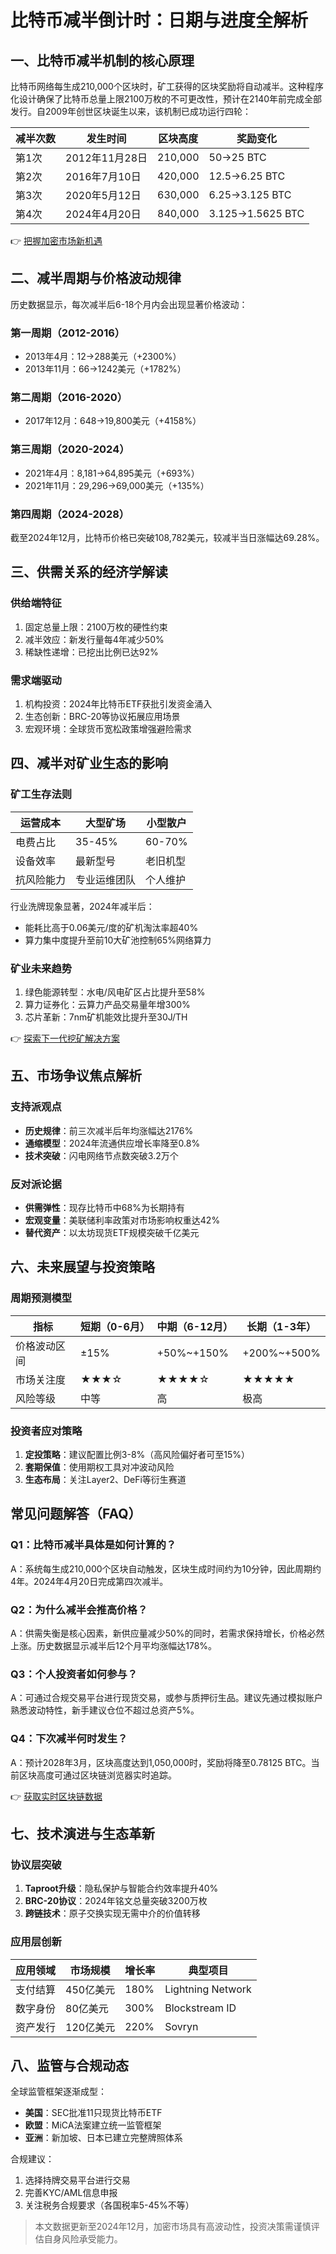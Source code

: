 # 比特币减半倒计时：日期与进度全解析

## 一、比特币减半机制的核心原理
比特币网络每生成210,000个区块时，矿工获得的区块奖励将自动减半。这种程序化设计确保了比特币总量上限2100万枚的不可更改性，预计在2140年前完成全部发行。自2009年创世区块诞生以来，该机制已成功运行四轮：

| 减半次数 | 发生时间       | 区块高度   | 奖励变化       |
|----------|----------------|------------|----------------|
| 第1次    | 2012年11月28日 | 210,000    | 50→25 BTC      |
| 第2次    | 2016年7月10日  | 420,000    | 12.5→6.25 BTC  |
| 第3次    | 2020年5月12日  | 630,000    | 6.25→3.125 BTC |
| 第4次    | 2024年4月20日  | 840,000    | 3.125→1.5625 BTC|

👉 [把握加密市场新机遇](https://bit.ly/okx_welcome)

## 二、减半周期与价格波动规律
历史数据显示，每次减半后6-18个月内会出现显著价格波动：

### 第一周期（2012-2016）
- 2013年4月：12→288美元（+2300%）
- 2013年11月：66→1242美元（+1782%）

### 第二周期（2016-2020）
- 2017年12月：648→19,800美元（+4158%）

### 第三周期（2020-2024）
- 2021年4月：8,181→64,895美元（+693%）
- 2021年11月：29,296→69,000美元（+135%）

### 第四周期（2024-2028）
截至2024年12月，比特币价格已突破108,782美元，较减半当日涨幅达69.28%。

## 三、供需关系的经济学解读
### 供给端特征
1. 固定总量上限：2100万枚的硬性约束
2. 减半效应：新发行量每4年减少50%
3. 稀缺性递增：已挖出比例已达92%

### 需求端驱动
1. 机构投资：2024年比特币ETF获批引发资金涌入
2. 生态创新：BRC-20等协议拓展应用场景
3. 宏观环境：全球货币宽松政策增强避险需求

## 四、减半对矿业生态的影响
### 矿工生存法则
| 运营成本       | 大型矿场       | 小型散户       |
|----------------|----------------|----------------|
| 电费占比       | 35-45%         | 60-70%         |
| 设备效率       | 最新型号       | 老旧机型       |
| 抗风险能力     | 专业运维团队   | 个人维护       |

行业洗牌现象显著，2024年减半后：
- 能耗比高于0.06美元/度的矿机淘汰率超40%
- 算力集中度提升至前10大矿池控制65%网络算力

### 矿业未来趋势
1. 绿色能源转型：水电/风电矿区占比提升至58%
2. 算力证券化：云算力产品交易量年增300%
3. 芯片革新：7nm矿机能效比提升至30J/TH

👉 [探索下一代挖矿解决方案](https://bit.ly/okx_welcome)

## 五、市场争议焦点解析
### 支持派观点
- **历史规律**：前三次减半后年均涨幅达2176%
- **通缩模型**：2024年流通供应增长率降至0.8%
- **技术突破**：闪电网络节点数突破3.2万个

### 反对派论据
- **供需弹性**：现存比特币中68%为长期持有
- **宏观变量**：美联储利率政策对市场影响权重达42%
- **替代资产**：以太坊现货ETF规模突破千亿美元

## 六、未来展望与投资策略
### 周期预测模型
| 指标         | 短期（0-6月） | 中期（6-12月） | 长期（1-3年） |
|--------------|---------------|----------------|---------------|
| 价格波动区间 | ±15%          | +50%~+150%     | +200%~+500%   |
| 市场关注度   | ★★★☆          | ★★★★☆          | ★★★★★          |
| 风险等级     | 中等           | 高             | 极高           |

### 投资者应对策略
1. **定投策略**：建议配置比例3-8%（高风险偏好者可至15%）
2. **套期保值**：使用期权工具对冲波动风险
3. **生态布局**：关注Layer2、DeFi等衍生赛道

## 常见问题解答（FAQ）
### Q1：比特币减半具体是如何计算的？
A：系统每生成210,000个区块自动触发，区块生成时间约为10分钟，因此周期约4年。2024年4月20日完成第四次减半。

### Q2：为什么减半会推高价格？
A：供需失衡是核心因素，新供应量减少50%的同时，若需求保持增长，价格必然上涨。历史数据显示减半后12个月平均涨幅达178%。

### Q3：个人投资者如何参与？
A：可通过合规交易平台进行现货交易，或参与质押衍生品。建议先通过模拟账户熟悉波动特性，新手建议仓位不超过总资产5%。

### Q4：下次减半何时发生？
A：预计2028年3月，区块高度达到1,050,000时，奖励将降至0.78125 BTC。当前区块高度可通过区块链浏览器实时追踪。

👉 [获取实时区块链数据](https://bit.ly/okx_welcome)

## 七、技术演进与生态革新
### 协议层突破
1. **Taproot升级**：隐私保护与智能合约效率提升40%
2. **BRC-20协议**：2024年铭文总量突破3200万枚
3. **跨链技术**：原子交换实现无需中介的价值转移

### 应用层创新
| 应用领域   | 市场规模     | 增长率   | 典型项目       |
|------------|--------------|----------|----------------|
| 支付结算   | 450亿美元    | 180%     | Lightning Network |
| 数字身份   | 80亿美元     | 300%     | Blockstream ID  |
| 资产发行   | 120亿美元    | 220%     | Sovryn          |

## 八、监管与合规动态
全球监管框架逐渐成型：
- **美国**：SEC批准11只现货比特币ETF
- **欧盟**：MiCA法案建立统一监管框架
- **亚洲**：新加坡、日本已建立完整牌照体系

合规建议：
1. 选择持牌交易平台进行交易
2. 完善KYC/AML信息申报
3. 关注税务合规要求（各国税率5-45%不等）

> 本文数据更新至2024年12月，加密市场具有高波动性，投资决策需谨慎评估自身风险承受能力。